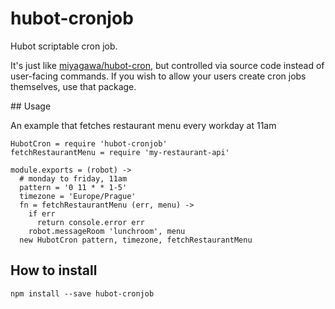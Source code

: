 # hubot-cronjob

Hubot scriptable cron job.

It's just like [miyagawa/hubot-cron](https://github.com/miyagawa/hubot-cron), but controlled via source code instead of user-facing commands. If you wish to allow your users create cron jobs themselves, use that package.

## Usage

An example that fetches restaurant menu every workday at 11am

    HubotCron = require 'hubot-cronjob'
    fetchRestaurantMenu = require 'my-restaurant-api'

    module.exports = (robot) ->
      # monday to friday, 11am
      pattern = '0 11 * * 1-5'
      timezone = 'Europe/Prague'
      fn = fetchRestaurantMenu (err, menu) ->
        if err
          return console.error err
        robot.messageRoom 'lunchroom', menu
      new HubotCron pattern, timezone, fetchRestaurantMenu

## How to install

    npm install --save hubot-cronjob
